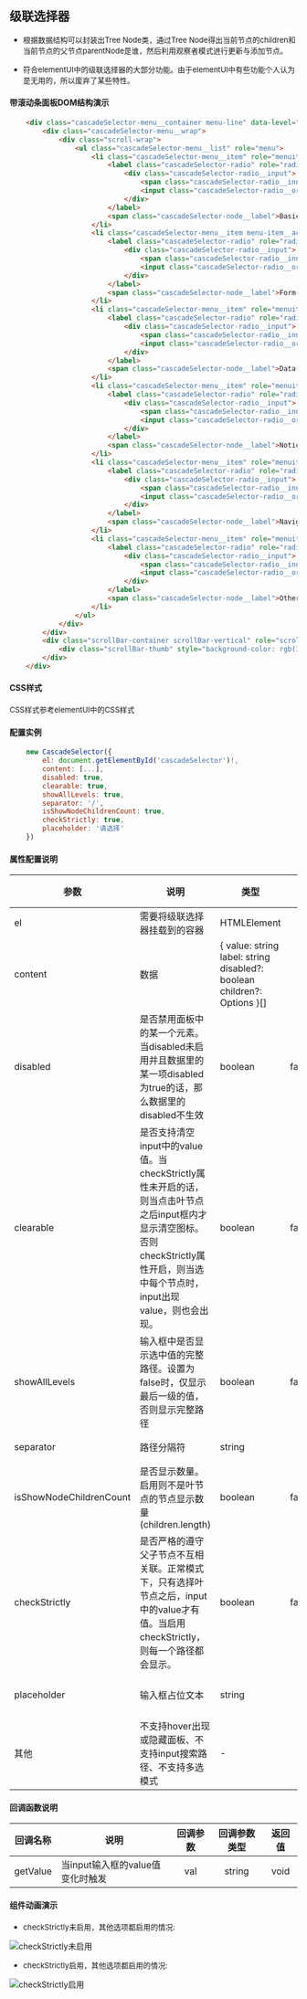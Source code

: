 ## 级联选择器

* <font size="2">根据数据结构可以封装出Tree Node类，通过Tree Node得出当前节点的children和当前节点的父节点parentNode是谁，然后利用观察者模式进行更新与添加节点。</font>

* <font size="2">符合elementUI中的级联选择器的大部分功能。由于elementUI中有些功能个人认为是无用的，所以废弃了某些特性。</font>

#### 带滚动条面板DOM结构演示

```html
    <div class="cascadeSelector-menu__container menu-line" data-level="2">
        <div class="cascadeSelector-menu__wrap">
            <div class="scroll-wrap">
                <ul class="cascadeSelector-menu__list" role="menu">
                    <li class="cascadeSelector-menu__item" role="menuitem" value="basic" aria-checked="false">
                        <label class="cascadeSelector-radio" role="radio">
                            <div class="cascadeSelector-radio__input">
                                <span class="cascadeSelector-radio__inner"></span>
                                <input class="cascadeSelector-radio__original" role="radio">
                            </div>
                        </label>
                        <span class="cascadeSelector-node__label">Basic(5)</span>
                    </li>
                    <li class="cascadeSelector-menu__item menu-item__active" role="menuitem" value="form" aria-checked="false">
                        <label class="cascadeSelector-radio" role="radio">
                            <div class="cascadeSelector-radio__input">
                                <span class="cascadeSelector-radio__inner"></span>
                                <input class="cascadeSelector-radio__original" role="radio">
                            </div>
                        </label>
                        <span class="cascadeSelector-node__label">Form(14)</span>
                    </li>
                    <li class="cascadeSelector-menu__item" role="menuitem" value="data" aria-checked="false">
                        <label class="cascadeSelector-radio" role="radio">
                            <div class="cascadeSelector-radio__input">
                                <span class="cascadeSelector-radio__inner"></span>
                                <input class="cascadeSelector-radio__original" role="radio">
                            </div>
                        </label>
                        <span class="cascadeSelector-node__label">Data(6)</span>
                    </li>
                    <li class="cascadeSelector-menu__item" role="menuitem" value="notice" aria-checked="false">
                        <label class="cascadeSelector-radio" role="radio">
                            <div class="cascadeSelector-radio__input">
                                <span class="cascadeSelector-radio__inner"></span>
                                <input class="cascadeSelector-radio__original" role="radio">
                            </div>
                        </label>
                        <span class="cascadeSelector-node__label">Notice(5)</span>
                    </li>
                    <li class="cascadeSelector-menu__item" role="menuitem" value="navigation" aria-checked="false">
                        <label class="cascadeSelector-radio" role="radio">
                            <div class="cascadeSelector-radio__input">
                                <span class="cascadeSelector-radio__inner"></span>
                                <input class="cascadeSelector-radio__original" role="radio">
                            </div>
                        </label>
                        <span class="cascadeSelector-node__label">Navigation(5)</span>
                    </li>
                    <li class="cascadeSelector-menu__item" role="menuitem" value="others" aria-checked="false">
                        <label class="cascadeSelector-radio" role="radio">
                            <div class="cascadeSelector-radio__input">
                                <span class="cascadeSelector-radio__inner"></span>
                                <input class="cascadeSelector-radio__original" role="radio">
                            </div>
                        </label>
                        <span class="cascadeSelector-node__label">Others(6)</span>
                    </li>
                </ul>
            </div>
        </div>
        <div class="scrollBar-container scrollBar-vertical" role="scrollBar" aria-orientation="vertical" style="background-color: rgb(221, 221, 221); height: 100%; transition: opacity 0.2s ease 0s; opacity: 0;">
            <div class="scrollBar-thumb" style="background-color: rgb(144, 147, 153); width: 100%; height: 92.5926%;"></div>
        </div>
    </div>
```

#### CSS样式

<font size="2">CSS样式参考elementUI中的CSS样式</font>

#### 配置实例

```javascript
    new CascadeSelector({
        el: document.getElementById('cascadeSelector')!,
        content: [...],
        disabled: true,
        clearable: true,
        showAllLevels: true,
        separator: '/',
        isShowNodeChildrenCount: true,
        checkStrictly: true,
        placeholder: '请选择'
    })
```

#### 属性配置说明

| 参数 | 说明 | 类型 | 可选值 | 默认值 |
| ---- | ---- | ---- | :----: | :----: |
| el | 需要将级联选择器挂载到的容器 | HTMLElement | - | - |
| content | 数据 | { value: string label: string disabled?: boolean children?: Options }[] | - | - |
| disabled | 是否禁用面板中的某一个元素。当disabled未启用并且数据里的某一项disabled为true的话，那么数据里的disabled不生效 | boolean | false/true | false |
| clearable | 是否支持清空input中的value值。当checkStrictly属性未开启的话，则当点击叶节点之后input框内才显示清空图标。否则checkStrictly属性开启，则当选中每个节点时，input出现value，则也会出现。 | boolean | false/true | false |
| showAllLevels | 输入框中是否显示选中值的完整路径。设置为false时，仅显示最后一级的值，否则显示完整路径 | boolean | false/true | false |
| separator | 路径分隔符 | string | - | 斜杠'/' |
| isShowNodeChildrenCount | 是否显示数量。启用则不是叶节点的节点显示数量(children.length) | boolean | false/true | false |
| checkStrictly | 是否严格的遵守父子节点不互相关联。正常模式下，只有选择叶节点之后，input中的value才有值。当启用checkStrictly，则每一个路径都会显示。 | boolean | false/true | false |
| placeholder | 输入框占位文本 | string | - | '请选择' |
| 其他 | 不支持hover出现或隐藏面板、不支持input搜索路径、不支持多选模式 | - | - | - |

#### 回调函数说明

| 回调名称 | 说明 | 回调参数 | 回调参数类型 | 返回值 |
| :----: | ---- | :----: | :----: | :----: |
| getValue | 当input输入框的value值变化时触发 | val | string | void |

#### 组件动画演示

* <font size="2">checkStrictly未启用，其他选项都启用的情况: </font>

![checkStrictly未启用](./../../image/cascader1.gif "checkStrictly未启用")

* <font size="2">checkStrictly启用，其他选项都启用的情况: </font>

![checkStrictly启用](./../../image/cascader2.gif "checkStrictly启用")
